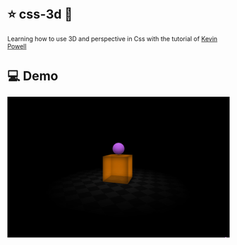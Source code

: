 # ⭐ css-3d 🧨
Learning how to use 3D and perspective in Css with the tutorial of <a href="https://www.youtube.com/watch?v=NdftnCDwKaU"/>Kevin Powell</a>


# 💻 Demo 

<div align="center">

![Css Bouncing Animation](CSS-3D.gif)
</div />
